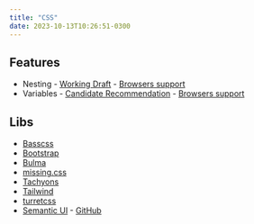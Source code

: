 ```yaml
---
title: "CSS"
date: 2023-10-13T10:26:51-0300
---
```

## Features
- Nesting - [Working Draft](https://drafts.csswg.org/css-nesting/) - [Browsers support](https://caniuse.com/css-nesting)
- Variables - [Candidate Recommendation](https://www.w3.org/TR/css-variables/) - [Browsers support](https://caniuse.com/css-variables)
## Libs
- [Basscss](https://basscss.com/)
- [Bootstrap](https://getbootstrap.com/)
- [Bulma](https://bulma.io/)
- [missing.css](https://missing.style/)
- [Tachyons](http://tachyons.io/)
- [Tailwind](https://tailwindcss.com/)
- [turretcss](https://turretcss.com/)
- [Semantic UI](https://semantic-ui.com/) - [GitHub](https://github.com/Semantic-Org/Semantic-UI)